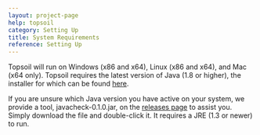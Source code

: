 ```yaml
---
layout: project-page
help: topsoil
category: Setting Up
title: System Requirements
reference: Setting Up
---
```


Topsoil will run on Windows (x86 and x64), Linux (x86 and x64), and Mac (x64 only). Topsoil requires the latest version of Java (1.8 or higher), the installer for which can be found <a href="http://www.oracle.com/technetwork/java/javase/downloads/jre8-downloads-2133155.html">here</a>.

If you are unsure which Java version you have active on your system, we provide a tool, javacheck-0.1.0.jar, on the <a href="https://github.com/CIRDLES/topsoil/releases">releases page</a> to assist you. Simply download the file and double-click it. It requires a JRE (1.3 or newer) to run.